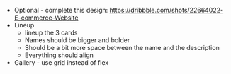 - Optional - complete this design: https://dribbble.com/shots/22664022-E-commerce-Website
- Lineup
    - lineup the 3 cards
    - Names should be bigger and bolder
    - Should be a bit more space between the name and the description
    - Everything should align
- Gallery - use grid instead of flex